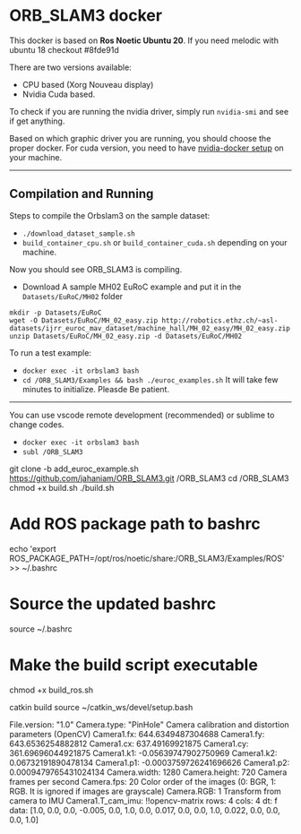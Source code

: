 # ORB_SLAM3 docker

This docker is based on <b>Ros Noetic Ubuntu 20</b>. If you need melodic with ubuntu 18 checkout #8fde91d

There are two versions available:
- CPU based (Xorg Nouveau display)
- Nvidia Cuda based. 

To check if you are running the nvidia driver, simply run `nvidia-smi` and see if get anything.

Based on which graphic driver you are running, you should choose the proper docker. For cuda version, you need to have [nvidia-docker setup](https://docs.nvidia.com/datacenter/cloud-native/container-toolkit/install-guide.html) on your machine.

---

## Compilation and Running

Steps to compile the Orbslam3 on the sample dataset:

- `./download_dataset_sample.sh`
- `build_container_cpu.sh` or `build_container_cuda.sh` depending on your machine.

Now you should see ORB_SLAM3 is compiling. 
- Download A sample MH02 EuRoC example and put it in the `Datasets/EuRoC/MH02` folder
```
mkdir -p Datasets/EuRoC 
wget -O Datasets/EuRoC/MH_02_easy.zip http://robotics.ethz.ch/~asl-datasets/ijrr_euroc_mav_dataset/machine_hall/MH_02_easy/MH_02_easy.zip
unzip Datasets/EuRoC/MH_02_easy.zip -d Datasets/EuRoC/MH02
```
To run a test example:
- `docker exec -it orbslam3 bash`
- `cd /ORB_SLAM3/Examples && bash ./euroc_examples.sh`
It will take few minutes to initialize. Pleasde Be patient.
---

You can use vscode remote development (recommended) or sublime to change codes.
- `docker exec -it orbslam3 bash`
- `subl /ORB_SLAM3`

git clone -b add_euroc_example.sh https://github.com/jahaniam/ORB_SLAM3.git /ORB_SLAM3 
cd /ORB_SLAM3
chmod +x build.sh
./build.sh


# Add ROS package path to bashrc
echo 'export ROS_PACKAGE_PATH=/opt/ros/noetic/share:/ORB_SLAM3/Examples/ROS' >> ~/.bashrc

# Source the updated bashrc
source ~/.bashrc


# Make the build script executable
chmod +x build_ros.sh

catkin build
source ~/catkin_ws/devel/setup.bash

File.version: "1.0"
Camera.type: "PinHole"
Camera calibration and distortion parameters (OpenCV)
Camera1.fx: 644.6349487304688
Camera1.fy: 643.6536254882812
Camera1.cx: 637.49169921875
Camera1.cy: 361.69696044921875
Camera1.k1: -0.05639747902750969
Camera1.k2: 0.06732191890478134
Camera1.p1: -0.0003759726241696626
Camera1.p2: 0.0009479765431024134
Camera.width: 1280
Camera.height: 720
Camera frames per second
Camera.fps: 20
Color order of the images (0: BGR, 1: RGB. It is ignored if images are grayscale)
Camera.RGB: 1
Transform from camera to IMU
Camera1.T_cam_imu: !!opencv-matrix
rows: 4
cols: 4
dt: f
data: [1.0, 0.0, 0.0, -0.005,
0.0, 1.0, 0.0, 0.017,
0.0, 0.0, 1.0, 0.022,
0.0, 0.0, 0.0, 1.0]


